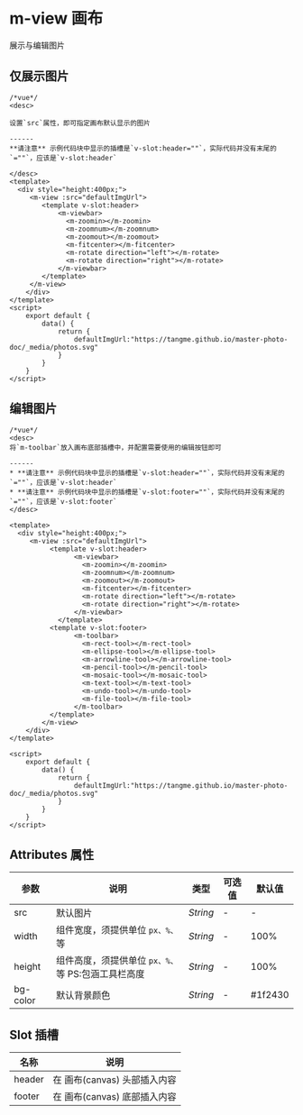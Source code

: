 # m-view 画布
展示与编辑图片

## 仅展示图片
```vue
/*vue*/
<desc>

设置`src`属性，即可指定画布默认显示的图片

------
**请注意** 示例代码块中显示的插槽是`v-slot:header=""`，实际代码并没有末尾的`=""`，应该是`v-slot:header`

</desc>
<template>
  <div style="height:400px;">
	 <m-view :src="defaultImgUrl">
	 	<template v-slot:header>
			<m-viewbar>
			  <m-zoomin></m-zoomin>
			  <m-zoomnum></m-zoomnum>
			  <m-zoomout></m-zoomout>
			  <m-fitcenter></m-fitcenter>
			  <m-rotate direction="left"></m-rotate>
			  <m-rotate direction="right"></m-rotate>
			</m-viewbar>
		</template>
	 </m-view>
	</div>
</template>
<script>
	export default {
		data() {
			return {
				defaultImgUrl:"https://tangme.github.io/master-photo-doc/_media/photos.svg"
			}
		}
	}
</script>
```

## 编辑图片
```vue
/*vue*/
<desc>
将`m-toolbar`放入画布底部插槽中，并配置需要使用的编辑按钮即可

------
* **请注意** 示例代码块中显示的插槽是`v-slot:header=""`，实际代码并没有末尾的`=""`，应该是`v-slot:header`
* **请注意** 示例代码块中显示的插槽是`v-slot:footer=""`，实际代码并没有末尾的`=""`，应该是`v-slot:footer`
</desc>

<template>
  <div style="height:400px;">
	 <m-view :src="defaultImgUrl">
		  <template v-slot:header>
				<m-viewbar>
				  <m-zoomin></m-zoomin>
				  <m-zoomnum></m-zoomnum>
				  <m-zoomout></m-zoomout>
				  <m-fitcenter></m-fitcenter>
				  <m-rotate direction="left"></m-rotate>
				  <m-rotate direction="right"></m-rotate>
				</m-viewbar>
			</template>
		  <template v-slot:footer>
				<m-toolbar>
				  <m-rect-tool></m-rect-tool>
				  <m-ellipse-tool></m-ellipse-tool>
				  <m-arrowline-tool></m-arrowline-tool>
				  <m-pencil-tool></m-pencil-tool>
				  <m-mosaic-tool></m-mosaic-tool>
				  <m-text-tool></m-text-tool>
				  <m-undo-tool></m-undo-tool>
				  <m-file-tool></m-file-tool>
				</m-toolbar>
		  </template>
		</m-view>
	</div>
</template>

<script>
	export default {
		data() {
			return {
				defaultImgUrl:"https://tangme.github.io/master-photo-doc/_media/photos.svg"
			}
		}
	}
</script>
```

## Attributes 属性
| 参数     | 说明                                               | 类型     | 可选值 | 默认值   |
| -------- | -------------------------------------------------- | -------- | ------ | -------- |
| src      | 默认图片                                           | *String* | -      | -        |
| width    | 组件宽度，须提供单位 `px、%、`等                   | *String* | -      | 100%     |
| height   | 组件高度，须提供单位 `px、%、`等 PS:包涵工具栏高度 | *String* | -      | 100%     |
| bg-color | 默认背景颜色                                       | *String* | -      | \#1f2430 |

## Slot 插槽
| 名称   | 说明                  |
| ------ | --------------------- |
| header | 在 画布(canvas) 头部插入内容 |
| footer | 在 画布(canvas) 底部插入内容 |